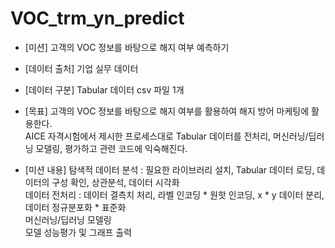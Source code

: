 # VOC_trm_yn_predict
  * [미션] 고객의 VOC 정보를 바탕으로 해지 여부 예측하기
  * [데이터 출처] 기업 실무 데이터
  * [데이터 구분] Tabular 데이터 csv 파일 1개
  * [목표] 고객의 VOC 정보를 바탕으로 해지 여부를 활용하여 해지 방어 마케팅에 활용한다.<br>
          AICE 자격시험에서 제시한 프로세스대로 Tabular 데이터를 전처리, 머신러닝/딥러닝 모델링, 평가하고 관련 코드에 익숙해진다.

  * [미션 내용] 탐색적 데이터 분석 : 필요한 라이브러리 설치, Tabular 데이터 로딩, 데이터의 구성 확인, 상관분석, 데이터 시각화<br>
                데이터 전처리 : 데이터 결측치 처리, 라벨 인코딩 * 원핫 인코딩, x * y 데이터 분리, 데이터 정규분포화 * 표준화<br>
                머신러닝/딥러닝 모델링<br>
                모델 성능평가 및 그래프 출력
